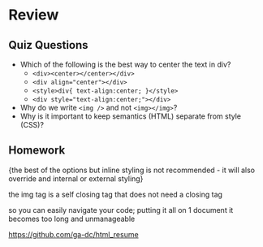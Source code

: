 # Review

## Quiz Questions

- Which of the following is the best way to center the text in div?
    - `<div><center></center></div>`
    - `<div align="center"></div>`
    - `<style>div{ text-align:center; }</style>`
    - `<div style="text-align:center;"></div>`
- Why do we write `<img />` and not `<img></img>`?
- Why is it important to keep semantics (HTML) separate from style (CSS)?

## Homework
<div style="text-align:center;"></div> {the best of the options but inline styling is not recommended - it will also override and internal or external styling}

the img tag is a self closing tag that does not need a closing tag

so you can easily navigate your code;  putting it all on 1 document it becomes too long and unmanageable

https://github.com/ga-dc/html_resume
